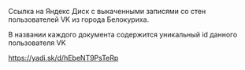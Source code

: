 Ссылка на Яндекс Диск с выкаченными записями со стен пользователей VK из города Белокуриха. 

В названии каждого документа содержится уникальный id данного пользователя VK

https://yadi.sk/d/hEbeNT9PsTeRp
